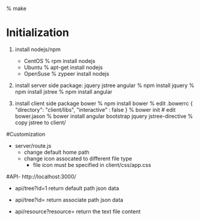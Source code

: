 #
% make


# Initialization 
1) install nodejs/npm
   * CentOS
     % rpm install nodejs 
   * Ubuntu
     % apt-get install nodejs
   * OpenSuse
     % zypeer install nodejs

2) install server side package: jquery jstree angular
   % npm install jquery
   % npm install jstree
   % npm install angular

3) install client side package bower
   % npm install bower
   % edit .bowerrc
	{
	"directory": "client/libs",
	"interactive" : false
	}
   % bower init # edit bower.jason
   % bower install angular bootstrap jquery jstree-directive
   % copy jstree to client/

#Customization

* server/route.js
  * change default home path
  * change icon assocated to different file type
    * file icon must be specified in client/css/app.css

#API- http://localhost:3000/
* api/tree?id=1
  return default path json data
* api/tree?id=<path>
  return associate path json data

* api/resource?resource=<file>
  return the text file content



